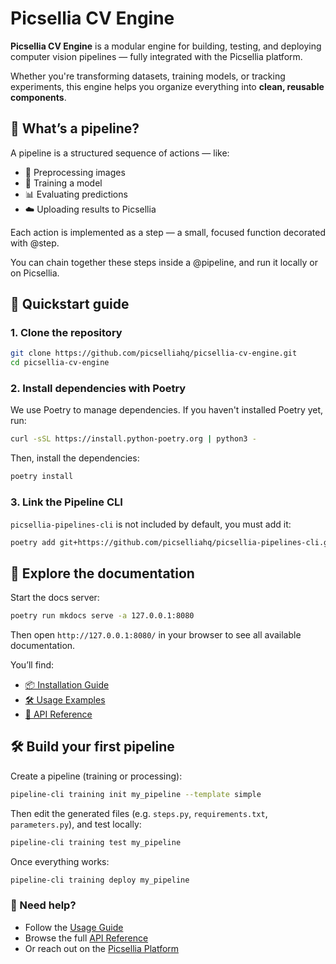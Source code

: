 # Picsellia CV Engine

**Picsellia CV Engine** is a modular engine for building, testing, and deploying computer vision pipelines — fully integrated with the Picsellia platform.

Whether you're transforming datasets, training models, or tracking experiments, this engine helps you organize everything into **clean, reusable components**.

## 🧠 What’s a pipeline?

A pipeline is a structured sequence of actions — like:

- 🧼 Preprocessing images
- 🧪 Training a model
- 📊 Evaluating predictions
- ☁️ Uploading results to Picsellia

Each action is implemented as a step — a small, focused function decorated with @step.

You can chain together these steps inside a @pipeline, and run it locally or on Picsellia.

## 🚀 Quickstart guide

### 1. Clone the repository

```bash
git clone https://github.com/picselliahq/picsellia-cv-engine.git
cd picsellia-cv-engine
```

### 2. Install dependencies with Poetry

We use Poetry to manage dependencies. If you haven't installed Poetry yet, run:

```bash
curl -sSL https://install.python-poetry.org | python3 -
```

Then, install the dependencies:

```bash
poetry install
```

### 3. Link the Pipeline CLI

`picsellia-pipelines-cli` is not included by default, you must add it:

```bash
poetry add git+https://github.com/picselliahq/picsellia-pipelines-cli.git
```

## 📘 Explore the documentation

Start the docs server:

```bash
poetry run mkdocs serve -a 127.0.0.1:8080
```

Then open `http://127.0.0.1:8080/` in your browser to see all available documentation.

You’ll find:

- [📦 Installation Guide](http://127.0.0.1:8080/installation/)
- [🛠 Usage Examples](http://127.0.0.1:8080/usage/)
- [📖 API Reference](http://127.0.0.1:8080/api/)

## 🛠 Build your first pipeline

Create a pipeline (training or processing):

```bash
pipeline-cli training init my_pipeline --template simple
```
Then edit the generated files (e.g. `steps.py`, `requirements.txt`, `parameters.py`), and test locally:

```bash
pipeline-cli training test my_pipeline
```

Once everything works:
```bash
pipeline-cli training deploy my_pipeline
```

### 🙋 Need help?

- Follow the [Usage Guide](http://127.0.0.1:8080/usage)
- Browse the full [API Reference](http://127.0.0.1:8080/api/)
- Or reach out on the [Picsellia Platform](https://app.picsellia.com/signup)
